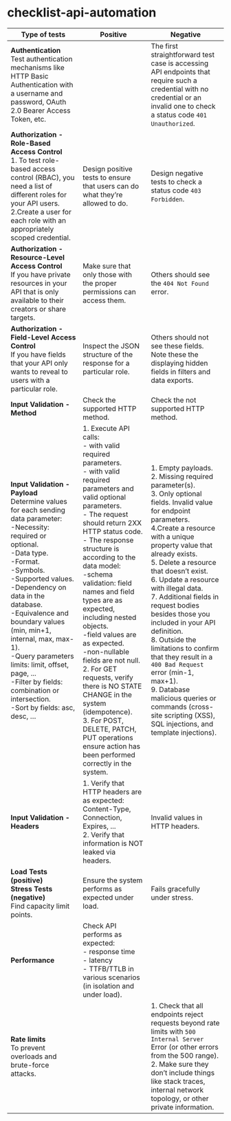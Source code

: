 # checklist-api-automation

|Type of tests|Positive|Negative|
|---|---|---|
|**Authentication** <br> Test authentication mechanisms like HTTP Basic Authentication with a username and password, OAuth 2.0 Bearer Access Token, etc.||The first straightforward test case is accessing API endpoints that require such a credential with no credential or an invalid one to check a status code `401 Unauthorized`.|
|**Authorization - Role-Based Access Control** <br> 1. To test role-based access control (RBAC), you need a list of different roles for your API users.<br>2.Create a user for each role with an appropriately scoped credential.|Design positive tests to ensure that users can do what they’re allowed to do.|Design negative tests to check a status code `403 Forbidden`.|
|**Authorization - Resource-Level Access Control**<br>If you have private resources in your API that is only available to their creators or share targets.|Make sure that only those with the proper permissions can access them.|Others should see the `404 Not Found` error.|
|**Authorization - Field-Level Access Control** <br> If you have fields that your API only wants to reveal to users with a particular role.|Inspect the JSON structure of the response for a particular role.|Others should not see these fields. Note these the displaying hidden fields in filters and data exports.|
|**Input Validation - Method**|Check the supported HTTP method.|Check the not supported HTTP method.|
|**Input Validation - Payload**<br>Determine values for each sending data parameter:<br>-Necessity: required or optional.<br>-Data type.<br>-Format.<br>-Symbols.<br>-Supported values.<br>-Dependency on data in the database.<br>-Equivalence and boundary values (min, min+1, internal, max, max-1).<br>-Query parameters limits: limit, offset, page, ...<br>-Filter by fields: combination or intersection.<br>-Sort by fields: asc, desc, …|1. Execute API calls: <br>- with valid required parameters.<br> - with valid required parameters and valid optional parameters. <br>- The request should return 2XX HTTP status code. <br>- The response structure is according to the data model: <br>-schema validation: field names and field types are as expected, including nested objects. <br>-field values are as expected. <br>-non-nullable fields are not null. <br>2. For GET requests, verify there is NO STATE CHANGE in the system (idempotence). <br>3. For POST, DELETE, PATCH, PUT operations ensure action has been performed correctly in the system.|1. Empty payloads. <br>2. Missing required parameter(s). <br>3. Only optional fields. Invalid value for endpoint parameters. <br>4.Create a resource with a unique property value that already exists. <br>5. Delete a resource that doesn’t exist. <br>6. Update a resource with illegal data. <br>7. Additional fields in request bodies besides those you included in your API definition. <br>8. Outside the limitations to confirm that they result in a `400 Bad Request` error (min-1, max+1). <br>9. Database malicious queries or commands (cross-site scripting (XSS), SQL injections, and template injections).|
|**Input Validation - Headers**<br>|1. Verify that HTTP headers are as expected: Content-Type, Connection, Expires, ...<br>2. Verify that information is NOT leaked via headers.|Invalid values in HTTP headers.|
|**Load Tests (positive)<br>Stress Tests (negative)**<br>Find capacity limit points.|Ensure the system performs as expected under load.|Fails gracefully under stress.|
|**Performance**|Check API performs as expected: <br>- response time <br>- latency <br>- TTFB/TTLB in various scenarios (in isolation and under load).||
|**Rate limits** <br> To prevent overloads and brute-force attacks.||1. Check that all endpoints reject requests beyond rate limits with `500 Internal Server` Error (or other errors from the 500 range). <br> 2. Make sure they don’t include things like stack traces, internal network topology, or other private information.|
